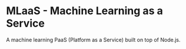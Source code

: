 MLaaS - Machine Learning as a Service
=====================================

A machine learning PaaS (Platform as a Service) built on top of Node.js.
